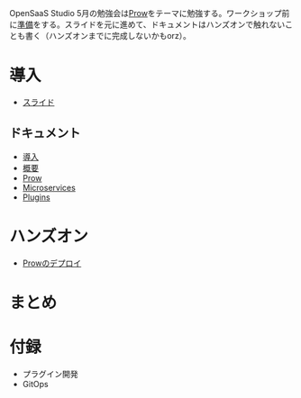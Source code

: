 
OpenSaaS Studio 5月の勉強会は[Prow](https://github.com/kubernetes/test-infra/tree/master/prow)をテーマに勉強する。ワークショップ前に[準備](docs/prerequisites.md)をする。スライドを元に進めて、ドキュメントはハンズオンで触れないことも書く（ハンズオンまでに完成しないかもorz）。

# 導入
* [スライド](slides/intro.key)

## ドキュメント
* [導入](docs/handson.md)
* [概要](docs/prow_outline.md)
* [Prow](docs/main.md)
* [Microservices](docs/microservices.md)
* [Plugins](docs/plugins.md)

# ハンズオン
* [Prowのデプロイ](docs/getting_started_deploy.md)

# まとめ

# 付録
* プラグイン開発
* GitOps
